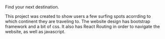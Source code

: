 Find your next destination.


This project was created to show users a few surfing spots acorrding to which continent they are traveling to.
The website design has bootstrap framework and a bit of css. It also has React Routing in order to navigate the website, as well as javascript.
